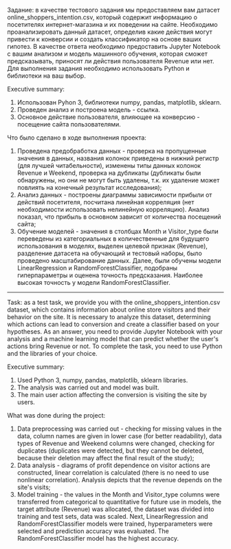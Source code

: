 Задание: в качестве тестового задания мы предоставляем вам датасет online_shoppers_intention.csv, который содержит информацию о посетителях интернет-магазина и их поведении на сайте. Необходимо проанализировать данный датасет, определив какие действия могут привести к конверсии и создать классификатор на основе ваших гипотез.
В качестве ответа необходимо предоставить Jupyter Notebook с вашим анализом и модель машинного обучения, которая сможет предсказывать, приносят ли действия пользователя Revenue или нет.
Для выполнения задания необходимо использовать Python и библиотеки на ваш выбор.

Executive summary:
1. Использован Pyhon 3, библиотеки numpy, pandas, matplotlib, sklearn.
2. Проведен анализ и построена модель - ссылка.
3. Основное действие пользователя, влияющее на конверсию - посещение сайта пользователями.

Что было сделано в ходе выполнения проекта:
1. Проведена предобработка данных - проверка на пропущенные значения в данных, названия колонок приведены в нижний регистр (для лучшей читабельности), изменены типы данных колонок Revenue и Weekend, проверка на дубликаты (дубликаты были обнаружены, но они не могут быть удалены, т.к. их удаление может повлиять на конечный результат исследования);
2. Анализ данных - построены диаграммы зависимости прибыли от действий посетителя, посчитана линейная корреляция (нет необходимости использовать нелинейную корреляцию). Анализ показал, что прибыль в основном зависит от количества посещений сайта;
3. Обучение моделей - значения в столбцах Month и Visitor_type были переведены из категориальных в количественные для будущего использования в моделях, выделен целевой признак (Revenue), разделение датасета на обучающий и тестовый наборы, было проведено масштабирование данных. Далее, были обучены модели LinearRegression и RandomForestClassifier, подобраны гиперпараметры и оценена точность предсказания. Наиболее высокая точность у модели RandomForestClassifier.


****************************************************************************


Task: as a test task, we provide you with the online_shoppers_intention.csv dataset, which contains information about online store visitors and their behavior on the site. It is necessary to analyze this dataset, determining which actions can lead to conversion and create a classifier based on your hypotheses. As an answer, you need to provide Jupyter Notebook with your analysis and a machine learning model that can predict whether the user's actions bring Revenue or not. To complete the task, you need to use Python and the libraries of your choice.

Executive summary:

1. Used Python 3, numpy, pandas, matplotlib, sklearn libraries.
2. The analysis was carried out and model was built.
3. The main user action affecting the conversion is visiting the site by users.

What was done during the project:
1. Data preprocessing was carried out - checking for missing values in the data, column names are given in lower case (for better readability), data types of Revenue and Weekend columns were changed, checking for duplicates (duplicates were detected, but they cannot be deleted, because their deletion may affect the final result of the study);
2. Data analysis - diagrams of profit dependence on visitor actions are constructed, linear correlation is calculated (there is no need to use nonlinear correlation). Analysis depicts that the revenue depends on the site's visits;
3. Model training - the values in the Month and Visitor_type columns were transferred from categorical to quantitative for future use in models, the target attribute (Revenue) was allocated, the dataset was divided into training and test sets, data was scaled. Next, LinearRegression and RandomForestClassifier models were trained, hyperparameters were selected and prediction accuracy was evaluated. The RandomForestClassifier model has the highest accuracy.
